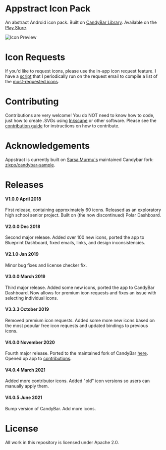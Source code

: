 # Appstract Icon Pack

An abstract Android icon pack. Built on [CandyBar Library](https://github.com/zixpo/candybar-sample). Available on the [Play Store](https://play.google.com/store/apps/details?id=com.melon.appstract).

![Icon Preview](https://github.com/mirrorkeydev/Appstract/blob/master/bothimage.png)

# Icon Requests
If you'd like to request icons, please use the in-app icon request feature. I have a [script](https://github.com/mirrorkeydev/PythonScripts/tree/master/Appstract/requestanalyzer) that I periodically run on the request email to compile a list of the [most-requested icons](https://github.com/mirrorkeydev/Appstract/blob/master/icons/most-requested-icons.txt).

# Contributing
Contributions are very welcome! You do NOT need to know how to code, just how to create .SVGs using [Inkscape](https://inkscape.org/) or other software.
Please see the [contribution guide](https://github.com/mirrorkeydev/Appstract/blob/master/CONTRIBUTING.md) for instructions on how to contribute.

# Acknowledgements
Appstract is currently built on [Sarsa Murmu's](https://github.com/sarsamurmu) maintained Candybar fork: [zixpo/candybar-sample](https://github.com/zixpo/candybar-sample).

# Releases

#### V1.0.0 April 2018
First release, containing approximately 60 icons. Released as an exploratory high school senior project. Built on (the now discontinued) Polar Dashboard.

#### V2.0.0 Dec 2018
Second major release. Added over 100 new icons, ported the app to Blueprint Dashboard, fixed emails, links, and design inconsistencies. 

#### V2.1.0 Jan 2019
Minor bug fixes and license checker fix.

#### V3.0.0 March 2019
Third major release. Added some new icons, ported the app to CandyBar Dashboard. Now allows for premium icon requests and fixes an issue with selecting individual icons.

#### V3.3.3 October 2019
Removed premium icon requests. Added some more new icons based on the most popular free icon requests and updated bindings to previous icons.

#### V4.0.0 November 2020
Fourth major release. Ported to the maintained fork of CandyBar [here](https://github.com/zixpo/candybar-sample). Opened up app to [contributions](https://github.com/mirrorkeydev/Appstract/blob/master/CONTRIBUTING.md).

#### V4.0.4 March 2021
Added more contributor icons. Added "old" icon versions so users can manually apply them.

#### V4.0.5 June 2021
Bump version of CandyBar. Add more icons.

# License
All work in this repository is licensed under Apache 2.0.
